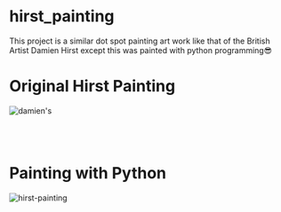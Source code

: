 # hirst_painting

This project is a similar dot spot painting art work like that of the British Artist Damien Hirst except this was painted with python programming😎


# Original Hirst Painting

![damien's](https://user-images.githubusercontent.com/95959056/206726401-744665c4-66b8-4be0-9588-e1074306e376.jpeg)

<br></br>

# Painting with Python

![hirst-painting](https://user-images.githubusercontent.com/95959056/206725560-564ea326-f524-4cad-acd5-296efdf877a4.PNG)

